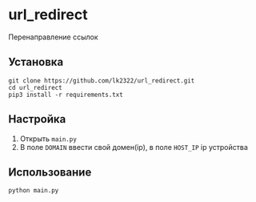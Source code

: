 # url_redirect
Перенаправление ссылок 

## Установка
```
git clone https://github.com/lk2322/url_redirect.git
cd url_redirect
pip3 install -r requirements.txt
```
## Настройка
1. Открыть `main.py`
2. В поле `DOMAIN` ввести свой домен(ip), в поле `HOST_IP` ip устройства

## Использование
```
python main.py 
```
